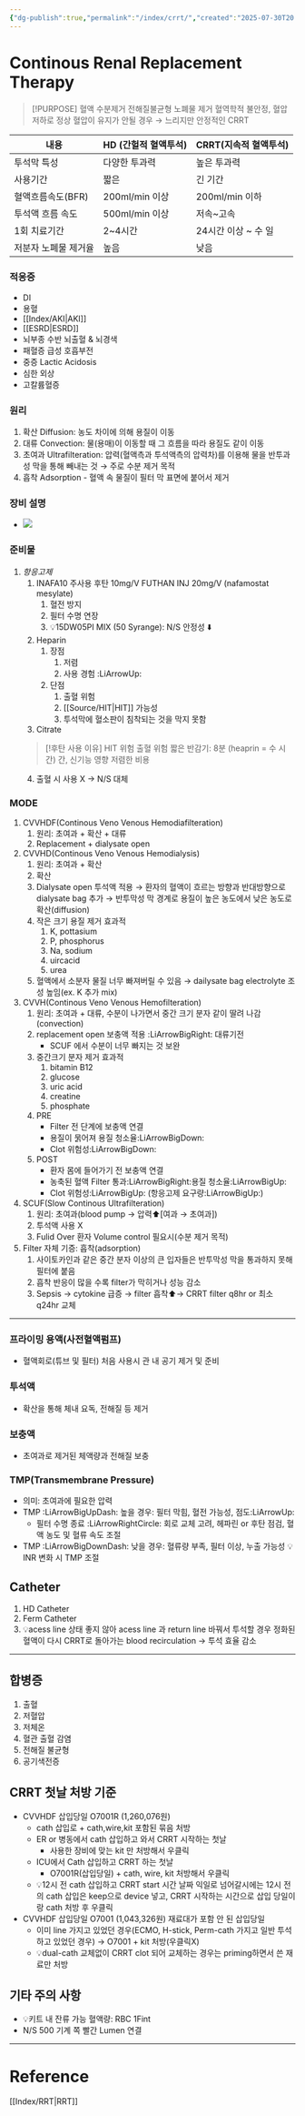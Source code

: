 ```yaml
---
{"dg-publish":true,"permalink":"/index/crrt/","created":"2025-07-30T20:35:38.670+09:00","updated":"2025-09-08T11:55:32.895+09:00"}
---
```


# Continous Renal Replacement Therapy
>[!PURPOSE]
>혈액 수분제거
>전해질불균형
>노폐물 제거
> 혈역학적 불안정, 혈압 저하로 정상 혈압이 유지가 안될 경우 → 느리지만 안정적인 CRRT


| 내용                 | HD (간헐적 혈액투석) | CRRT(지속적 혈액투석) |
| -------------------- | -------------------- | --------------------- |
| 투석막 특성          | 다양한 투과력        | 높은 투과력           |
| 사용기간             | 짧은                 | 긴 기간               |
| 혈액흐름속도(BFR)    | 200ml/min 이상       | 200ml/min 이하        |
| 투석액 흐름 속도     | 500ml/min 이상       | 저속~고속             |
| 1회 치료기간         | 2~4시간              | 24시간 이상 ~ 수 일   |
| 저분자 노폐물 제거율 | 높음                 | 낮음                      |
### 적응증
- DI
- 용혈
- [[Index/AKI\|AKI]]
- [[ESRD\|ESRD]]
- 뇌부종 수반 뇌출혈 & 뇌경색
- 패혈증 급성 호흡부전
- 중증 Lactic Acidosis
- 심한 외상 
- 고칼륨혈증
### 원리
1. 확산 Diffusion: 농도 차이에 의해 용질이 이동
2. 대류 Convection: 물(용매)이 이동할 때 그 흐름을 따라 용질도 같이 이동
3. 초여과 Ultrafilteration: 압력(혈액측과 투석액측의 압력차)를 이용해 물을 반투과성 막을 통해 빼내는 것 → 주로 수분 제거 목적
4. 흡착 Adsorption - 혈액 속 물질이 필터 막 표면에 붙어서 제거
### 장비 설명 
- ![](https://blog.naver.com/rudghkdmlqkd/223978387087?photoView=0)

### 준비물
1. *항응고제*
	1. INAFA10 주사용 후탄 10mg/V FUTHAN INJ 20mg/V (nafamostat mesylate)
		1. 혈전 방지
		2. 필터 수명 연장
		3. 💡15DW05PI MIX (50 Syrange): N/S 안정성 ⬇️
	2. Heparin
		1. 장점
			1. 저렴
			2. 사용 경험 :LiArrowUp:
		2. 단점
			1. 출혈 위험
			2. [[Source/HIT\|HIT]] 가능성 
			3. 투석막에 혈소판이 침착되는 것을 막지 못함 
	3. Citrate
	>[!후탄 사용 이유]
	> HIT 위험
	> 출혈 위험 
	> 짧은 반감기: 8분 (heaprin = 수 시간)
	> 간, 신기능 영향
	> 저렴한 비용 
	4. 출혈 시 사용 X -> N/S 대체
### MODE
1. CVVHDF(Continous Veno Venous Hemodiafilteration)
	1. 원리: 초여과 + 확산 + 대류
	2. Replacement + dialysate open 
2. CVVHD(Continous Veno Venous Hemodialysis)
	1. 원리: 초여과 + 확산 
	2. 확산
	3. Dialysate open 투석액 적용 → 환자의 혈액이 흐르는 방향과 반대방향으로 dialysate bag 추가 → 반투막성 막 경계로 용질이 높은 농도에서 낮은 농도로 확산(diffusion) 
	4. 작은 크기 용질 제거 효과적
		1. K, pottasium
		2. P, phosphorus
		3. Na, sodium
		4. uircacid 
		5. urea
	5. 혈액에서 소분자 물질 너무 빠져버릴 수 있음 → dailysate bag electrolyte 조성 높임(ex. K 추가 mix)
3. CVVH(Continous Veno Venous Hemofilteration)
	1. 원리: 초여과 + 대류, 수분이 나가면서 중간 크기 분자 같이 딸려 나감(convection)
	2. replacement open 보충액 적용 :LiArrowBigRight: 대류기전
		- SCUF 에서 수분이 너무 빠지는 것 보완 
	3. 중간크기 분자 제거 효과적
		1. bitamin B12
		2. glucose
		3. uric acid
		4. creatine
		5. phosphate
	4. PRE
		- Filter 전 단계에 보충액 연결
		- 용질이 묽어져 용질 청소율:LiArrowBigDown:
		- Clot 위험성:LiArrowBigDown:
	5. POST
		- 환자 몸에 들어가기 전 보충액 연결
		- 농축된 혈액 Filter 통과:LiArrowBigRight:용질 청소율:LiArrowBigUp:
		- Clot 위험성:LiArrowBigUp: (항응고제 요구량:LiArrowBigUp:)
4. SCUF(Slow Continous Ultrafilteration)
	1. 원리: 초여과(blood pump → 압력⬆️[여과 → 초여과])
	2. 투석액 사용 X
	3. Fulid Over 환자 Volume control 필요시(수분 제거 목적)
5. Filter 자체 기증: 흡착(adsorption)
	1. 사이토카인과 같은 중간 분자 이상의 큰 입자들은 반투막성 막을 통과하지 못해 필터에 붙음
	2. 흡착 반응이 많을 수록 filter가 막히거나 성능 감소
	3. Sepsis → cytokine 급증 → filter 흡착⬆️→ CRRT filter q8hr or 최소 q24hr 교체 
--- 

### 프라이밍 용액(사전혈액펌프)
- 혈액회로(튜브 및 필터) 처음 사용시 관 내 공기 제거 및 준비 
### 투석액
- 확산을 통해 체내 요독, 전해질 등 제거 
### 보충액
- 초여과로 제거된 체액량과 전해질 보충 
### TMP(Transmembrane Pressure)
- 의미: 초여과에 필요한 압력
- TMP :LiArrowBigUpDash: 높을 경우: 필터 막힘, 혈전 가능성, 점도:LiArrowUp:
	- 필터 수명 종료 :LiArrowRightCircle: 회로 교체 고려, 헤파린 or 후탄 점검, 혈액 농도 및 혈류 속도 조절
- TMP :LiArrowBigDownDash: 낮을 경우: 혈류량 부족, 필터 이상, 누출 가능성 
💡INR 변화 시 TMP 조절 

## Catheter
1. HD Catheter
2. Ferm Catheter 
3. 💡acess line 상태 좋지 않아 acess line 과 return line 바꿔서 투석할 경우 정화된 혈액이 다시 CRRT로 돌아가는 blood recirculation → 투석 효율 감소 
--- 
## 합병증
1. 출혈
2. 저혈압
3. 저체온
4. 혈관 출혈 감염
5. 전해질 불균형
6. 공기색전증
## CRRT 첫날 처방 기준
- CVVHDF 삽입당일 O7001R (1,260,076원)
	- cath 삽입로 + cath,wire,kit 포함된 묶음 처방
	- ER or 병동에서 cath 삽입하고 와서 CRRT 시작하는 첫날 
		- 사용한 장비에 맞는 kit 만 처방해서 우클릭
	- ICU에서 Cath 삽입하고 CRRT 하는 첫날 
		- O7001R(삽입당일) + cath, wire, kit 처방해서 우클릭
	- 💡12시 전 cath 삽입하고 CRRT start 시간 날짜 익일로 넘어갈시에는 12시 전의 cath 삽입은 keep으로 device 넣고, CRRT 시작하는 시간으로 삽입 당일이랑 cath 처방 후 우클릭
- CVVHDF 삽입당일 O7001 (1,043,326원) 재료대가 포함 안 된 삽입당일
	- 이미 line 가지고 있었던 경우(ECMO, H-stick, Perm-cath 가지고 일반 투석 하고 있었던 경우) → O7001 + kit 처방(우클릭X)
	- 💡dual-cath 교체없이 CRRT clot 되어 교체하는 경우는 priming하면서 쓴 재료만 처방 

## 기타 주의 사항
- 💡키트 내 잔류 가능 혈액량: RBC 1Fint 
- N/S 500 기계 쪽 빨간 Lumen 연결

---
# Reference
[[Index/RRT\|RRT]]


